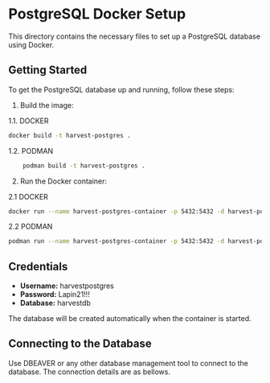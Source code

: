 # PostgreSQL Docker Setup

This directory contains the necessary files to set up a PostgreSQL database using Docker.

## Getting Started

To get the PostgreSQL database up and running, follow these steps:

1. Build the image:

1.1. DOCKER
```sh
docker build -t harvest-postgres .
```

1.2. PODMAN
```sh
    podman build -t harvest-postgres .
```

2. Run the Docker container:

2.1 DOCKER
```sh
docker run --name harvest-postgres-container -p 5432:5432 -d harvest-postgres
```

2.2 PODMAN
```sh
podman run --name harvest-postgres-container -p 5432:5432 -d harvest-postgres
```



## Credentials

- **Username:** harvestpostgres
- **Password:** Lapin21!!!
- **Database:** harvestdb

The database will be created automatically when the container is started.

## Connecting to the Database

Use DBEAVER or any other database management tool to connect to the database. The connection details are as bellows.